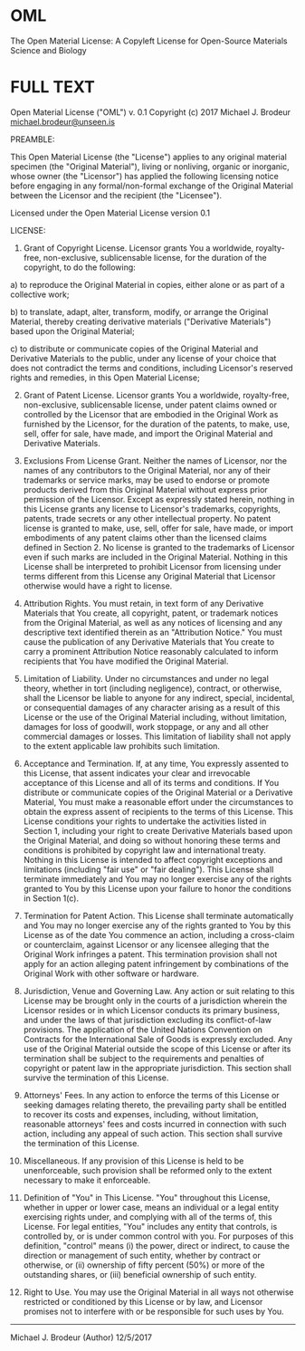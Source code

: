 # OML
The Open Material License: A Copyleft License for Open-Source Materials Science and Biology

# FULL TEXT

Open Material License ("OML") v. 0.1
Copyright (c) 2017 Michael J. Brodeur <michael.brodeur@unseen.is>


PREAMBLE:

This Open Material License (the "License") applies to any original material specimen
(the "Original Material"), living or nonliving, organic or inorganic,
whose owner (the "Licensor") has applied the following licensing notice before engaging in
any formal/non-formal exchange of the Original Material between the Licensor and the recipient (the "Licensee").

Licensed under the Open Material License version 0.1


LICENSE:

1) Grant of Copyright License. Licensor grants You a worldwide, royalty-free, non-exclusive, sublicensable license, for the duration of the copyright, to do the following:

a) to reproduce the Original Material in copies, either alone or as part of a collective work;

b) to translate, adapt, alter, transform, modify, or arrange the Original Material, thereby creating derivative materials ("Derivative Materials") based upon the Original Material;

c) to distribute or communicate copies of the Original Material and Derivative Materials to the public, under any license of your choice that does not contradict the terms and conditions, including Licensor's reserved rights and remedies, in this Open Material License;


2) Grant of Patent License. Licensor grants You a worldwide, royalty-free, non-exclusive, sublicensable license, under patent claims owned or controlled by the Licensor that are embodied in the Original Work as furnished by the Licensor, for the duration of the patents, to make, use, sell, offer for sale, have made, and import the Original Material and Derivative Materials.


3) Exclusions From License Grant. Neither the names of Licensor, nor the names of any contributors to the Original Material, nor any of their trademarks or service marks, may be used to endorse or promote products derived from this Original Material without express prior permission of the Licensor. Except as expressly stated herein, nothing in this License grants any license to Licensor's trademarks, copyrights, patents, trade secrets or any other intellectual property. No patent license is granted to make, use, sell, offer for sale, have made, or import embodiments of any patent claims other than the licensed claims defined in Section 2. No license is granted to the trademarks of Licensor even if such marks are included in the Original Material. Nothing in this License shall be interpreted to prohibit Licensor from licensing under terms different from this License any Original Material that Licensor otherwise would have a right to license.


4) Attribution Rights. You must retain, in text form of any Derivative Materials that You create, all copyright, patent, or trademark notices from the Original Material, as well as any notices of licensing and any descriptive text identified therein as an "Attribution Notice." You must cause the publication of any Derivative Materials that You create to carry a prominent Attribution Notice reasonably calculated to inform recipients that You have modified the Original Material.


5) Limitation of Liability. Under no circumstances and under no legal theory, whether in tort (including negligence), contract, or otherwise, shall the Licensor be liable to anyone for any indirect, special, incidental, or consequential damages of any character arising as a result of this License or the use of the Original Material including, without limitation, damages for loss of goodwill, work stoppage, or any and all other commercial damages or losses. This limitation of liability shall not apply to the extent applicable law prohibits such limitation.


6) Acceptance and Termination. If, at any time, You expressly assented to this License, that assent indicates your clear and irrevocable acceptance of this License and all of its terms and conditions. If You distribute or communicate copies of the Original Material or a Derivative Material, You must make a reasonable effort under the circumstances to obtain the express assent of recipients to the terms of this License. This License conditions your rights to undertake the activities listed in Section 1, including your right to create Derivative Materials based upon the Original Material, and doing so without honoring these terms and conditions is prohibited by copyright law and international treaty. Nothing in this License is intended to affect copyright exceptions and limitations (including "fair use" or "fair dealing"). This License shall terminate immediately and You may no longer exercise any of the rights granted to You by this License upon your failure to honor the conditions in Section 1(c).


7) Termination for Patent Action. This License shall terminate automatically and You may no longer exercise any of the rights granted to You by this License as of the date You commence an action, including a cross-claim or counterclaim, against Licensor or any licensee alleging that the Original Work infringes a patent. This termination provision shall not apply for an action alleging patent infringement by combinations of the Original Work with other software or hardware.


8) Jurisdiction, Venue and Governing Law. Any action or suit relating to this License may be brought only in the courts of a jurisdiction wherein the Licensor resides or in which Licensor conducts its primary business, and under the laws of that jurisdiction excluding its conflict-of-law provisions. The application of the United Nations Convention on Contracts for the International Sale of Goods is expressly excluded. Any use of the Original Material outside the scope of this License or after its termination shall be subject to the requirements and penalties of copyright or patent law in the appropriate jurisdiction. This section shall survive the termination of this License.


9) Attorneys' Fees. In any action to enforce the terms of this License or seeking damages relating thereto, the prevailing party shall be entitled to recover its costs and expenses, including, without limitation, reasonable attorneys' fees and costs incurred in connection with such action, including any appeal of such action. This section shall survive the termination of this License.


10) Miscellaneous. If any provision of this License is held to be unenforceable, such provision shall be reformed only to the extent necessary to make it enforceable.


11) Definition of "You" in This License. "You" throughout this License, whether in upper or lower case, means an individual or a legal entity exercising rights under, and complying with all of the terms of, this License. For legal entities, "You" includes any entity that controls, is controlled by, or is under common control with you. For purposes of this definition, "control" means (i) the power, direct or indirect, to cause the direction or management of such entity, whether by contract or otherwise, or (ii) ownership of fifty percent (50%) or more of the outstanding shares, or (iii) beneficial ownership of such entity.


12) Right to Use. You may use the Original Material in all ways not otherwise restricted or conditioned by this License or by law, and Licensor promises not to interfere with or be responsible for such uses by You.


---
Michael J. Brodeur (Author)
12/5/2017
